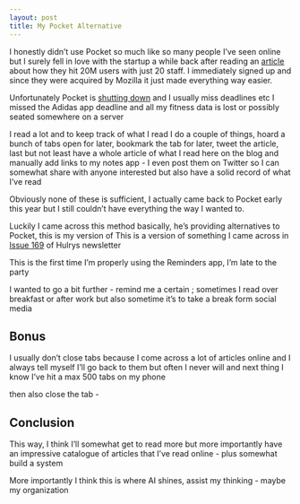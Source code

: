```yaml
---
layout: post
title: My Pocket Alternative
---
```


I honestly didn’t use Pocket so much like so many people I’ve seen online but I surely fell in love with the startup a while back after reading an [article](https://review.firstround.com/the-story-behind-how-pocket-hit-20m-users-with-20-people/) about how they hit 20M users with just 20 staff. I immediately signed up and since they were acquired by Mozilla it just made everything way easier.

Unfortunately Pocket is [shutting down](https://getpocket.com/farewell) and I usually miss deadlines etc I missed the Adidas app deadline and all my fitness data is lost or possibly seated somewhere on a server

I read a lot and to keep track of what I read I do a couple of things, hoard a bunch of tabs open for later, bookmark the tab for later, tweet the article, last but not least have a whole article of what I read here on the blog and manually add links to my notes app - I even post them on Twitter so I can somewhat share with anyone interested but also have a solid record of what I’ve read 

Obviously none of these is sufficient, I actually came back to Pocket early this year but I still couldn’t have everything the way I wanted to. 

Luckily I came across this method basically, he’s providing alternatives to Pocket, this is my version of 
This is a version of something I came across in [Issue 169](https://hlry.at/169?ref=hulry.com) of Hulrys newsletter 

This is the first time I’m properly using the Reminders app, I’m late to the party 

I wanted to go a bit further - remind me a certain ; sometimes I read over breakfast or after work but also sometime it’s to take a break form social media 

## Bonus 
I usually don’t close tabs because I come across a lot of articles online and I always tell myself I’ll go back to them but often I never will and next thing I know I’ve hit a max 500 tabs on my phone 

then also close the tab -


## Conclusion 
This way, I think I’ll somewhat get to read more but more importantly have an impressive catalogue of articles that I’ve read online - plus somewhat build a system 

More importantly I think this is where AI shines, assist my thinking - maybe my organization 

